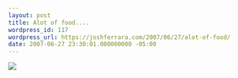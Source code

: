 ```yaml
---
layout: post
title: Alot of food....
wordpress_id: 117
wordpress_url: https://joshferrara.com/2007/06/27/alot-of-food/
date: 2007-06-27 23:30:01.000000000 -05:00
---
```

<!--Mime Type of File is image/jpeg -->

<a href="https://joshferrara.com/wp-photos/20070628-003001-1.jpg"><img src="https://joshferrara.com/wp-photos/thumb.20070628-003001-1.jpg" /></a>
